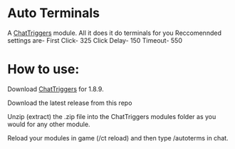 # Auto Terminals
A [ChatTriggers](https://chattriggers.com/) module. 
All it does it do terminals for you
Reccomennded settings are-
First Click- 325
Click Delay- 150
Timeout- 550

# How to use:

Download [ChatTriggers](https://chattriggers.com/) for 1.8.9.

Download the latest release from this repo

Unzip (extract) the .zip file into the ChatTriggers modules folder as you would for any other module.

Reload your modules in game (/ct reload) and then type /autoterms in chat.
<br>
